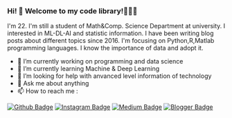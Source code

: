 ### Hi! 👋 Welcome to my code library!👩🏻‍💻 

I'm 22. I'm still a student of Math&Comp. Science Department at university. I interested in ML-DL-AI and statistic information.
I have been writing blog posts about different topics since 2016. I'm focusing on Python,R,Matlab programming languages. I know the importance of data and adopt it.

- 🔭 I’m currently working on programming and data science
- 🌱 I’m currently learning Machine & Deep Learning 
- 🤔 I’m looking for help with anvanced level information of technology
- 💬 Ask me about anything
- 📫 How to reach me :

[![Github Badge](https://img.shields.io/badge/-Github-000?style=flat-quare&logo=Github&logoColor=white&link=https://github.com/slmth)](https://github.com/slmth)
[![Instagram Badge](https://img.shields.io/badge/-Instagram-C13584?style=flat-quare&labelColor=C13584&logo=instagram&logoColor=white&link=https://https://www.instagram.com/codeveloper09)](https://www.instagram.com/codeveloper09)
[![Medium Badge](https://img.shields.io/badge/-Medium-757575?style=flat-quare&logo=Medium&logoColor=white&link=https://medium.com/@havvanurselamet)](https://medium.com/@havvanurselamet)
[![Blogger Badge](https://img.shields.io/badge/-Blogger-FF9800?style=flat-quare&logo=Blogger&logoColor=white&link=https://www.hscodelibrary.com)](https://www.hscodelibrary.com)
